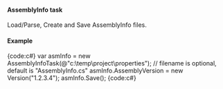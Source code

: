 #### AssemblyInfo task
Load/Parse, Create and Save AssemblyInfo files.

#### Example
{code:c#}
var asmInfo = new AssemblyInfoTask(@"c:\temp\project\properties"); // filename is optional, default is "AssemblyInfo.cs"
asmInfo.AssemblyVersion = new Version("1.2.3.4");
asmInfo.Save();
{code:c#}